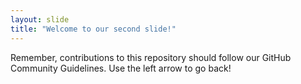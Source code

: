 ```yaml
---
layout: slide
title: "Welcome to our second slide!"
---
```

Remember, contributions to this repository should follow our GitHub Community Guidelines.
Use the left arrow to go back!
